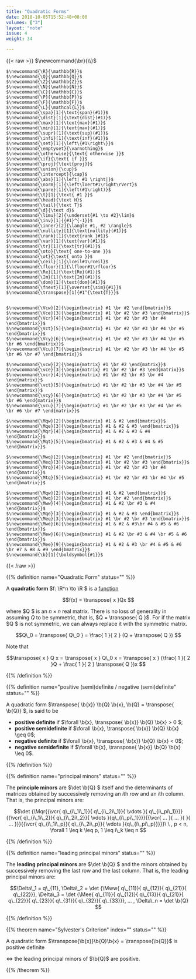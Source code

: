 ```yaml
---
title: "Quadratic Forms"
date: 2018-10-05T15:52:48+08:00
volumes: ["3"]
layout: "note"
issue: 4
weight: 34

---
```


<!--more-->

<div class="latex-macros">
  {{< raw >}}
    $\newcommand{\br}{\\}$

    $\newcommand{\R}{\mathbb{R}}$
    $\newcommand{\Q}{\mathbb{Q}}$
    $\newcommand{\Z}{\mathbb{Z}}$
    $\newcommand{\N}{\mathbb{N}}$
    $\newcommand{\C}{\mathbb{C}}$
    $\newcommand{\P}{\mathbb{P}}$
    $\newcommand{\F}{\mathbb{F}}$
    $\newcommand{\L}{\mathcal{L}}$
    $\newcommand{\spa}[1]{\text{span}(#1)}$
    $\newcommand{\dist}[1]{\text{dist}(#1)}$
    $\newcommand{\max}[1]{\text{max}(#1)}$
    $\newcommand{\min}[1]{\text{max}(#1)}$
    $\newcommand{\supr}[1]{\text{sup}(#1)}$
    $\newcommand{\infi}[1]{\text{inf}(#1)}$
    $\newcommand{\set}[1]{\left\{#1\right\}}$
    $\newcommand{\emptyset}{\varnothing}$
    $\newcommand{\otherwise}{\text{ otherwise }}$
    $\newcommand{\if}{\text{ if }}$
    $\newcommand{\proj}{\text{proj}}$
    $\newcommand{\union}{\cup}$
    $\newcommand{\intercept}{\cap}$
    $\newcommand{\abs}[1]{\left| #1 \right|}$
    $\newcommand{\norm}[1]{\left\lVert#1\right\rVert}$
    $\newcommand{\pare}[1]{\left(#1\right)}$
    $\newcommand{\t}[1]{\text{ #1 }}$
    $\newcommand{\head}{\text H}$
    $\newcommand{\tail}{\text T}$
    $\newcommand{\d}{\text d}$
    $\newcommand{\limu}[2]{\underset{#1 \to #2}\lim}$
    $\newcommand{\inv}[1]{{#1}^{-1}}$
    $\newcommand{\inner}[2]{\langle #1, #2 \rangle}$
    $\newcommand{\nullity}[1]{\text{nullity}(#1)}$
    $\newcommand{\rank}[1]{\text{rank }#1}$
    $\newcommand{\var}[1]{\text{var}(#1)}$
    $\newcommand{\tr}[1]{\text{tr}(#1)}$
    $\newcommand{\oto}{\text{ one-to-one }}$
    $\newcommand{\ot}{\text{ onto }}$
    $\newcommand{\ceil}[1]{\lceil#1\rceil}$
    $\newcommand{\floor}[1]{\lfloor#1\rfloor}$
    $\newcommand{\Re}[1]{\text{Re}(#1)}$
    $\newcommand{\Im}[1]{\text{Im}(#1)}$
    $\newcommand{\dom}[1]{\text{dom}(#1)}$
    $\newcommand{\fnext}[1]{\overset{\sim}{#1}}$
    $\newcommand{\transpose}[1]{#1^{\text{T}}}$


    $\newcommand{\Vcw}[2]{\begin{bmatrix} #1 \br #2 \end{bmatrix}}$
    $\newcommand{\Vce}[3]{\begin{bmatrix} #1 \br #2 \br #3 \end{bmatrix}}$
    $\newcommand{\Vcr}[4]{\begin{bmatrix} #1 \br #2 \br #3 \br #4 \end{bmatrix}}$
    $\newcommand{\Vct}[5]{\begin{bmatrix} #1 \br #2 \br #3 \br #4 \br #5 \end{bmatrix}}$
    $\newcommand{\Vcy}[6]{\begin{bmatrix} #1 \br #2 \br #3 \br #4 \br #5 \br #6 \end{bmatrix}}$
    $\newcommand{\Vcu}[7]{\begin{bmatrix} #1 \br #2 \br #3 \br #4 \br #5 \br #6 \br #7 \end{bmatrix}}$

    $\newcommand{\vcw}[2]{\begin{matrix} #1 \br #2 \end{matrix}}$
    $\newcommand{\vce}[3]{\begin{matrix} #1 \br #2 \br #3 \end{matrix}}$
    $\newcommand{\vcr}[4]{\begin{matrix} #1 \br #2 \br #3 \br #4 \end{matrix}}$
    $\newcommand{\vct}[5]{\begin{matrix} #1 \br #2 \br #3 \br #4 \br #5 \end{matrix}}$
    $\newcommand{\vcy}[6]{\begin{matrix} #1 \br #2 \br #3 \br #4 \br #5 \br #6 \end{matrix}}$
    $\newcommand{\vcu}[7]{\begin{matrix} #1 \br #2 \br #3 \br #4 \br #5 \br #6 \br #7 \end{matrix}}$

    $\newcommand{\Mqw}[2]{\begin{bmatrix} #1 & #2 \end{bmatrix}}$
    $\newcommand{\Mqe}[3]{\begin{bmatrix} #1 & #2 & #3 \end{bmatrix}}$
    $\newcommand{\Mqr}[4]{\begin{bmatrix} #1 & #2 & #3 & #4 \end{bmatrix}}$
    $\newcommand{\Mqt}[5]{\begin{bmatrix} #1 & #2 & #3 & #4 & #5 \end{bmatrix}}$

    $\newcommand{\Mwq}[2]{\begin{bmatrix} #1 \br #2 \end{bmatrix}}$
    $\newcommand{\Meq}[3]{\begin{bmatrix} #1 \br #2 \br #3 \end{bmatrix}}$
    $\newcommand{\Mrq}[4]{\begin{bmatrix} #1 \br #2 \br #3 \br #4 \end{bmatrix}}$
    $\newcommand{\Mtq}[5]{\begin{bmatrix} #1 \br #2 \br #3 \br #4 \br #5 \end{bmatrix}}$

    $\newcommand{\Mqw}[2]{\begin{bmatrix} #1 & #2 \end{bmatrix}}$
    $\newcommand{\Mwq}[2]{\begin{bmatrix} #1 \br #2 \end{bmatrix}}$
    $\newcommand{\Mww}[4]{\begin{bmatrix} #1 & #2 \br #3 & #4 \end{bmatrix}}$
    $\newcommand{\Mqe}[3]{\begin{bmatrix} #1 & #2 & #3 \end{bmatrix}}$
    $\newcommand{\Meq}[3]{\begin{bmatrix} #1 \br #2 \br #3 \end{bmatrix}}$
    $\newcommand{\Mwe}[6]{\begin{bmatrix} #1 & #2 & #3\br #4 & #5 & #6 \end{bmatrix}}$
    $\newcommand{\Mew}[6]{\begin{bmatrix} #1 & #2 \br #3 & #4 \br #5 & #6 \end{bmatrix}}$
    $\newcommand{\Mee}[9]{\begin{bmatrix} #1 & #2 & #3 \br #4 & #5 & #6 \br #7 & #8 & #9 \end{bmatrix}}$
    $\newcommand{\b}[1]{\boldsymbol{#1}}$
  {{< /raw >}}
</div>

{{% definition name="Quadratic Form" status="" %}}

A **quadratic form** $f: \R^n \to \R $ is a <u>function</u>

$$f(x) = \transpose{ x }Qx $$

where $Q $ is an $n \times n$ real matrix. There is no loss of generality in assuming $Q$ to be symmetric, that is, $Q = \transpose{ Q }$. For if the matrix $Q $ is not symmetric, we can always replace it with the symmetric matrix.

$$Q\_0 = \transpose{ Q\_0 } = \frac{ 1 }{ 2 } (Q + \transpose{ Q }) $$

Note that

$$\transpose{ x } Q x = \transpose{ x } Q\_0 x = \transpose{ x } (\frac{ 1 }{ 2 }Q + \frac{ 1 }{ 2 } \transpose{ Q })x $$

{{% /definition %}}

{{% definition name="positive (semi)definite / negative (semi)definite" status="" %}}

A quadratic form $\transpose{ \b{x}} \b{Q} \b{x}, \b{Q} = \transpose{ \b{Q}} $, is said to be 

- **positive definite** if $\forall \b{x}, \transpose{ \b{x}} \b{Q} \b{x} > 0 $;
- **positive semidefinite** if $\forall \b{x}, \transpose{ \b{x}} \b{Q} \b{x} \geq 0$;
- **negative definite** if $\forall \b{x}, \transpose{ \b{x}} \b{Q} \b{x} < 0$;
- **negative semidefinite** if $\forall \b{x}, \transpose{ \b{x}} \b{Q} \b{x} \leq 0$.

{{% /definition %}}

{{% definition name="principal minors" status="" %}}

The **principle minors** are $\det \b{Q} $ itself and the determinants of matrices obtained by successively removing an $i$th row and an $i$th column. That is, the principal minors are:

$$\det {\Mqr{{\vcr{ q\_{i\_1i\_1}}{ q\_{i\_2i\_1}}{ \vdots }{ q\_{i\_pi\_1}}}}{{\vcr{ q\_{i\_1i\_2}}{ q\_{i\_2i\_2}}{ \vdots }{q\_{i\_pi\_1}}}}{{\vcr{ ... }{ ... }{  }{ ... }}}{{\vcr{ q\_{i\_1i\_p}}{ q\_{i\_2i\_p}}{ \vdots }{q\_{i\_pi\_p}}}}}\ \ , p < n, \forall 1 \leq k \leq p, 1 \leq i\_k \leq n $$

{{% /definition %}}

{{% definition name="leading principal minors" status="" %}}

The **leading principal minors** are $\det \b{Q} $ and the minors obtained by successively removing the last row and the last column. That is, the leading principal minors are:

$$\Delta\_1 = q\_{11}, \Delta\_2 = \det {\Mww{ q\_{11}}{ q\_{12}}{ q\_{21}}{ q\_{22}}}, \Delta\_3 = \det {\Mee{ q\_{11}}{ q\_{12}}{ q\_{13}}{ q\_{21}}{ q\_{22}}{ q\_{23}}{ q\_{31}}{ q\_{32}}{ q\_{33}}}, ... , \Delta\_n = \det \b{Q} $$

{{% /definition %}}

{{% theorem name="Sylvester's Criterion" index="" status="" %}}

A quadratic form $\transpose{\b{x}}\b{Q}\b{x} = \transpose{\b{Q}}$ is positive definite 

$\iff$ the leading principal minors of $\b{Q}$ are positive.

{{% /theorem %}}



